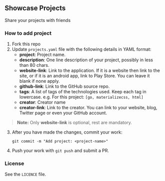 ## Showcase Projects

Share your projects with friends


### How to add project

1. Fork this repo
2. Update `projects.yaml` file with the following details in YAML format:
   - **project**: Project name.
   - **description**: One line description of your project, possibly in less than 80 chars.
   - **website-link**: Link to the application. If it is a website then link to the site, or if it is an android app, link to Play Store. You can leave it blank if none apply.
   - **github-link**: Link to the GitHub source repo.
   - **tags**: A list of tags of the technologies used. Keep each tag in lowercase.
    e.g. For this project: `[go, materializecss, html]`
   - **creator**: Creator name
   - **creator-link**: Link to the creator. You can link to your website, blog, Twitter page or even your GitHub account.
> **Note:** Only **website-link** is optional, rest are mandatory.

3. After you have made the changes, commit your work:
   ```
   git commit -m "Add project: <project-name>"
   ```
4. Push your work with `git push` and submit a PR.


### License

See the `LICENCE` file.
